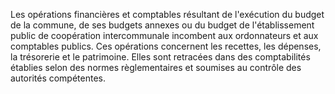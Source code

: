 Les opérations financières et comptables résultant de l'exécution du budget de la commune, de ses budgets annexes ou du budget de l'établissement public de coopération intercommunale incombent aux ordonnateurs et aux comptables publics.
Ces opérations concernent les recettes, les dépenses, la trésorerie et le patrimoine. Elles sont retracées dans des comptabilités établies selon des normes règlementaires et soumises au contrôle des autorités compétentes.